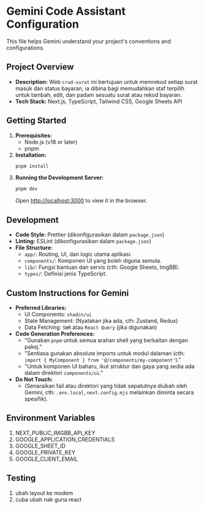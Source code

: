 # Gemini Code Assistant Configuration

This file helps Gemini understand your project's conventions and configurations.

## Project Overview

- **Description:** Web `crud-surat` ini bertujuan untuk memrekod setiap surat masuk dan status bayaran, ia dibina bagi memudahkan staf terpilih untuk tambah, edit, dan padam sesuatu surat atau rekod bayaran.
- **Tech Stack:** Next.js, TypeScript, Tailwind CSS, Google Sheets API

## Getting Started

1.  **Prerequisites:**
    - Node.js (v18 or later)
    - pnpm
2.  **Installation:**
    ```bash
    pnpm install
    ```
3.  **Running the Development Server:**
    ```bash
    pnpm dev
    ```
    Open [http://localhost:3000](http://localhost:3000) to view it in the browser.

## Development

- **Code Style:** Prettier (dikonfigurasikan dalam `package.json`)
- **Linting:** ESLint (dikonfigurasikan dalam `package.json`)
- **File Structure:**
  - `app/`: Routing, UI, dan logic utama aplikasi.
  - `components/`: Komponen UI yang boleh diguna semula.
  - `lib/`: Fungsi bantuan dan servis (cth: Google Sheets, ImgBB).
  - `types/`: Definisi jenis TypeScript.

## Custom Instructions for Gemini

- **Preferred Libraries:**
  - UI Components: `shadcn/ui`
  - State Management: (Nyatakan jika ada, cth: Zustand, Redux)
  - Data Fetching: `SWR` atau `React Query` (jika digunakan)
- **Code Generation Preferences:**
  - "Gunakan `pnpm` untuk semua arahan shell yang berkaitan dengan pakej."
  - "Sentiasa gunakan absolute imports untuk modul dalaman (cth: `import { MyComponent } from '@/components/my-component'`)."
  - "Untuk komponen UI baharu, ikut struktur dan gaya yang sedia ada dalam direktori `components/ui`."
- **Do Not Touch:**
  - (Senaraikan fail atau direktori yang tidak sepatutnya diubah oleh Gemini, cth: `.env.local`, `next.config.mjs` melainkan diminta secara spesifik).

## Environment Variables

1. NEXT_PUBLIC_IMGBB_API_KEY
2. GOOGLE_APPLICATION_CREDENTIALS
3. GOOGLE_SHEET_ID
4. GOOGLE_PRIVATE_KEY
5. GOOGLE_CLIENT_EMAIL

## Testing

1. ubah layout ke modem
2. cuba ubah nak guna react
